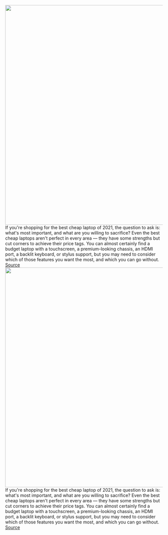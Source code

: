 <img src='https://cdn.vox-cdn.com/thumbor/yt2c9UR2vFIN3uNdVVMIH5dn58k=/0x0:2040x1360/1200x675/filters:focal(848x696:1174x1022)/cdn.vox-cdn.com/uploads/chorus_image/image/69807795/mchin_200705_4086_0001.0.5.jpg' width='700px' /><br/>
If you're shopping for the best cheap laptop of 2021, the question to ask is: what's most important, and what are you willing to sacrifice? Even the best cheap laptops aren't perfect in every area — they have some strengths but cut corners to achieve their price tags. You can almost certainly find a budget laptop with a touchscreen, a premium-looking chassis, an HDMI port, a backlit keyboard, or stylus support, but you may need to consider which of those features you want the most, and which you can go without.
<a href='https://www.theverge.com/22652565/best-cheap-laptops'> Source <a/><img src='https://cdn.vox-cdn.com/thumbor/yt2c9UR2vFIN3uNdVVMIH5dn58k=/0x0:2040x1360/1200x675/filters:focal(848x696:1174x1022)/cdn.vox-cdn.com/uploads/chorus_image/image/69807795/mchin_200705_4086_0001.0.5.jpg' width='700px' /><br/>
If you're shopping for the best cheap laptop of 2021, the question to ask is: what's most important, and what are you willing to sacrifice? Even the best cheap laptops aren't perfect in every area — they have some strengths but cut corners to achieve their price tags. You can almost certainly find a budget laptop with a touchscreen, a premium-looking chassis, an HDMI port, a backlit keyboard, or stylus support, but you may need to consider which of those features you want the most, and which you can go without.
<a href='https://www.theverge.com/22652565/best-cheap-laptops'> Source <a/>